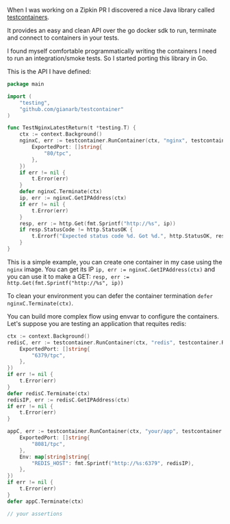 When I was working on a Zipkin PR I discovered a nice Java library called
[testcontainers](https://www.testcontainers.org/).

It provides an easy and clean API over the go docker sdk to run, terminate and
connect to containers in your tests.

I found myself comfortable programmatically writing the containers I need to run
an integration/smoke tests. So I started porting this library in Go.


This is the API I have defined:

```go
package main

import (
    "testing",
    "github.com/gianarb/testcontainer"
)

func TestNginxLatestReturn(t *testing.T) {
	ctx := context.Background()
	nginxC, err := testcontainer.RunContainer(ctx, "nginx", testcontainer.RequestContainer{
		ExportedPort: []string{
			"80/tpc",
		},
	})
	if err != nil {
		t.Error(err)
	}
	defer nginxC.Terminate(ctx)
	ip, err := nginxC.GetIPAddress(ctx)
	if err != nil {
		t.Error(err)
	}
	resp, err := http.Get(fmt.Sprintf("http://%s", ip))
	if resp.StatusCode != http.StatusOK {
		t.Errorf("Expected status code %d. Got %d.", http.StatusOK, resp.StatusCode)
	}
}
```
This is a simple example, you can create one container in my case using the
`nginx` image. You can get its IP `ip, err := nginxC.GetIPAddress(ctx)` and you
can use it to make a GET: `resp, err := http.Get(fmt.Sprintf("http://%s", ip))`

To clean your environment you can defer the container termination `defer nginxC.Terminate(ctx)`.

You can build more complex flow using envvar to configure the containers. Let's
suppose you are testing an application that requites redis:

```go
ctx := context.Background()
redisC, err := testcontainer.RunContainer(ctx, "redis", testcontainer.RequestContainer{
    ExportedPort: []string{
        "6379/tpc",
    },
})
if err != nil {
    t.Error(err)
}
defer redisC.Terminate(ctx)
redisIP, err := redisC.GetIPAddress(ctx)
if err != nil {
    t.Error(err)
}

appC, err := testcontainer.RunContainer(ctx, "your/app", testcontainer.RequestContainer{
    ExportedPort: []string{
        "8081/tpc",
    },
    Env: map[string]string{
        "REDIS_HOST": fmt.Sprintf("http://%s:6379", redisIP),
    },
})
if err != nil {
    t.Error(err)
}
defer appC.Terminate(ctx)

// your assertions
```

